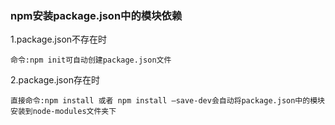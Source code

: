 
### npm安装package.json中的模块依赖
1.package.json不存在时

	命令:npm init可自动创建package.json文件

2.package.json存在时

	直接命令:npm install 或者 npm install –save-dev会自动将package.json中的模块安装到node-modules文件夹下

